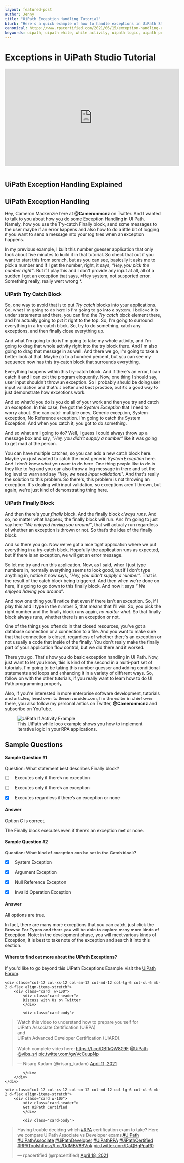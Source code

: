 ```yaml
---
layout: featured-post
author: Jenny
title: "UiPath Exception Handling Tutorial"
blurb: "Here's a quick example of how to handle exceptions in UiPath Studio and recover when error conditions occur."
canonical: https://www.rpacertified.com/2021/06/15/exception-handling-uipath-tutorial.html
keywords: uipath, uipath while, while activity, uipath logic, uipath programming, uipath loop, uipath studio, rpa developer, rpa programming
---
```


# Exceptions in UiPath Studio Tutorial

<div class="embed-responsive embed-responsive-16by9">
<iframe src="https://www.youtube.com/embed/Yy-IEHLIjzo" allow="accelerometer; autoplay; clipboard-write; encrypted-media; gyroscope; picture-in-picture" allowfullscreen="" width="560" height="315" frameborder="0"></iframe>
</div>
<br/>

## UiPath Exception Handling Explained

## UiPath Exception Handling
Hey, Cameron Mackenzie here at **@Cameronmcnz** on Twitter. And I wanted to talk to you about how you do some Exception Handling in UI Path. Namely, how you use the Try-catch Finally block, send some messages to the user maybe if an error happens and also how to do a little bit of logging if you want to send a message into your log files when an exception happens.

In my previous example, I built this number guesser application that only took about five minutes to build it in that tutorial. So check that out if you want to start this from scratch, but as you can see, basically it asks me to pick a number and if I get the number, right, it says, *“Hey, you pick the number right”*. But if I play this and I don't provide any input at all, all of a sudden I get an exception that says, *Hey system, not supported error. Something really, really went wrong *. 

### UiPath Try Catch Block
So, one way to avoid that is to put *Try catch* blocks into your applications. So, what I'm going to do here is I'm going to go into a system. I believe it is under statements and there, you can find the *Try catch* block element there, and I'm actually going to put it right to the top. So, I'm going to surround everything in a try-catch block. So, try to do something, catch any exceptions, and then finally close everything up.

And what I'm going to do is I'm going to take my whole activity, and I'm going to drag that whole activity right into the try block there. And I'm also going to drag that message in as well. And there we go, I'm going to take a better look at that. Maybe go to a hundred percent, but you can see my sequence now has this try-catch block that surrounds everything.

Everything happens within this try-catch block. And if there's an error, I can catch it and I can exit the program eloquently. Now, one thing I should say, user input shouldn't throw an exception. So I probably should be doing user input validation and that's a better and best practice, but it’s a good way to just demonstrate how exceptions work.

And so what'd you do is you do all of your work and then you try and catch an exception. In this case, I've got the *System Exception* that I need to worry about. She can catch multiple ones, Generic exception, System exception, No Reference exception. I'm going to catch the System Exception. And when you catch it, you got to do something.

And so what am I going to do? Well, I guess I could always throw up a message box and say, *“Hey, you didn't supply a number”* like it was going to get mad at the person.

You can have multiple catches, so you can add a new catch block here. Maybe you just wanted to catch the most generic *System Exception* here. And I don't know what you want to do here. One thing people like to do is they like to *log* and you can also throw a log message in there and set the log level to warn and say *“Hey, we need input validation!”*. And that's really the solution to this problem. So there's, this problem is not throwing an exception. It's dealing with input validation, so exceptions aren't thrown, but again, we're just kind of demonstrating thing here. 

### UiPath Finally Block

And then there's your *finally* block. And the finally block *always runs*. And so, no matter what happens, the finally block will run. And I'm going to just say here *“We enjoyed having you around”*, that will actually run regardless of whether an exception is thrown or not. So that’s the idea of the finally block. 

And so there you go. Now we've got a nice tight application where we put everything in a try-catch block. Hopefully the application runs as expected, but if there is an exception, we will get an error message.

So let me try and run this application. Now, as I said, when I just type numbers in, normally everything seems to look good, but if I don't type anything in, notice it now says, *“Hey, you didn't supply a number”*. That is the result of the catch block being triggered. And then when we're done on here, it's going to go down to this finally block. And now it says *“ We enjoyed having you around”*. 

And now one thing you'll notice that even if there isn't an exception. So, if I play this and I type in the number 5, that means that I'll win. So, you pick the right number and the finally block runs again, *no matter what*. So that finally block always runs, whether there is an exception or not.

One of the things you often do in that closed resources, you've got a database connection or a connection to a file. And you want to make sure that that connection is closed, regardless of whether there's an exception or not usually a code that inside of the finally. You don't really make the finally part of your application flow control, but we did there and it worked.

There you go. That's how you do basic exception handling in UI Path. Now, just want to let you know, this is kind of the second in a multi-part set of tutorials. I'm going to be taking this number guesser and adding conditional statements and loops and enhancing it in a variety of different ways. So, follow on with the other tutorials, if you really want to learn how to do UI Path programming properly. 

Also, if you're interested in more enterprise software development, tutorials and articles, head over to theserverside.com, I’m the editor in chief over there, you also follow my personal antics on Twitter, **@Cameronmcnz** and subscribe on YouTube.


<figure class="figure">
  <img src="https://aws1.discourse-cdn.com/uipath/original/3X/5/2/52068a4ad8a86d37406e09322cc499392c6c59da.jpeg" alt="UiPath If Activity Example" class="img-fluid mx-auto d-block img-thumbnail rounded ">
  <figcaption class="figure-caption">This UiPath while loop example shows you how to implement iterative logic in your RPA applications.</figcaption>
</figure>

## Sample Questions

#### Sample Question #1
Question: What statement best describes Finally block?

- [ ] &nbsp;  Executes only if there’s no exception
- [ ] &nbsp;  Executes only if there’s an exception
- [x] &nbsp;  Executes regardless if there’s an exception or none


#### Answer

Option C is correct. 

The Finally block executes even if there’s an exception met or none. 

#### Sample Question #2
Question: What kind of exception can be set in the Catch block?

- [x] &nbsp;  System Exception
- [x] &nbsp;  Argument Exception
- [x] &nbsp;  Null Reference Exception
- [x] &nbsp;  Invalid Operation Exception


#### Answer

All options are true. 

In fact, there are many more exceptions that you can catch, just click the Browse For Types and there you will be able to explore many more kinds of Exception. Note: in the development phase, you will meet various kinds of Exception, it is best to take note of the exception and search it into this section. 


#### Where to find out more about the UiPath Exceptions?

If you'd like to go beyond this UiPath Exceptions Example, visit the <a href="https://forum.uipath.com/t/exception-handling-in-uipath-studio-tutorial/322970">UiPath Forum</a>.

<div class="row">
	
    <div class="col-12 col-xs-12 col-sm-12 col-md-12 col-lg-6 col-xl-6 mb-2 d-flex align-items-stretch">
        <div class="card  w-100">
            <div class="card-header">
            Discuss with Us on Twitter
            </div>

            <div class="card-body">
<!-- **************************** -->       


<blockquote class="twitter-tweet"><p lang="en" dir="ltr">Watch this video to understand how to prepare yourself for <br>UiPath Associate Certification (UiRPA) <br>and <br>UiPath Advanced Developer Certification (UiARD).<br><br>Watch complete video here: <a href="https://t.co/DBfkQW8G9F">https://t.co/DBfkQW8G9F</a> <a href="https://twitter.com/UiPath?ref_src=twsrc%5Etfw">@UiPath</a> <a href="https://twitter.com/vibs_sri?ref_src=twsrc%5Etfw">@vibs_sri</a> <a href="https://t.co/gwVcCuupNp">pic.twitter.com/gwVcCuupNp</a></p>&mdash; Nisarg Kadam (@nisarg_kadam) <a href="https://twitter.com/nisarg_kadam/status/1381253771125161985?ref_src=twsrc%5Etfw">April 11, 2021</a></blockquote> <script async src="https://platform.twitter.com/widgets.js" charset="utf-8"></script> 



<!-- **************************** -->   
            
            
            </div>
        </div>
    </div>
	
	<div class="col-12 col-xs-12 col-sm-12 col-md-12 col-lg-6 col-xl-6 mb-2 d-flex align-items-stretch">
        <div class="card w-100">
            <div class="card-header">
            Get UiPath Certified
            </div>

            <div class="card-body">
<blockquote class="twitter-tweet"><p lang="en" dir="ltr">Having trouble deciding which <a href="https://twitter.com/hashtag/RPA?src=hash&amp;ref_src=twsrc%5Etfw">#RPA</a> certification exam to take? Here we compare UiPath Associate vs Developer exams.<a href="https://twitter.com/hashtag/UiPath?src=hash&amp;ref_src=twsrc%5Etfw">#UiPath</a> <a href="https://twitter.com/hashtag/UiPathAssociate?src=hash&amp;ref_src=twsrc%5Etfw">#UiPathAssociate</a> <a href="https://twitter.com/hashtag/UiPathDeveloper?src=hash&amp;ref_src=twsrc%5Etfw">#UiPathDeveloper</a> <a href="https://twitter.com/hashtag/UiPathRPA?src=hash&amp;ref_src=twsrc%5Etfw">#UiPathRPA</a> <a href="https://twitter.com/hashtag/UiPathCertified?src=hash&amp;ref_src=twsrc%5Etfw">#UiPathCertified</a> <a href="https://twitter.com/hashtag/RPATools?src=hash&amp;ref_src=twsrc%5Etfw">#RPATools</a><a href="https://t.co/DdMBV8BVpk">https://t.co/DdMBV8BVpk</a> <a href="https://t.co/DaQHgPpaR0">pic.twitter.com/DaQHgPpaR0</a></p>&mdash; rpacertified (@rpacertified) <a href="https://twitter.com/rpacertified/status/1383851087157858304?ref_src=twsrc%5Etfw">April 18, 2021</a></blockquote> <script async src="https://platform.twitter.com/widgets.js" charset="utf-8"></script> 
            </div>
        </div>
    </div>
	
</div>
